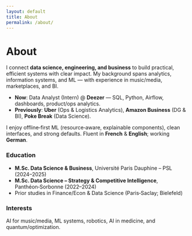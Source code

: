 ```yaml
---
layout: default
title: About
permalink: /about/
---
```

# About

I connect **data science, engineering, and business** to build practical, efficient systems with clear impact. My background spans analytics, information systems, and ML — with experience in music/media, marketplaces, and BI.

- **Now**: Data Analyst (Intern) @ **Deezer** — SQL, Python, Airflow, dashboards, product/ops analytics.  
- **Previously**: **Uber** (Ops & Logistics Analytics), **Amazon Business** (DG & BI), **Poke Break** (Data Science).

I enjoy offline‑first ML (resource‑aware, explainable components), clean interfaces, and strong defaults. Fluent in **French** & **English**; working **German**.

### Education
- **M.Sc. Data Science & Business**, Université Paris Dauphine – PSL (2024–2025)
- **M.Sc. Data Science – Strategy & Competitive Intelligence**, Panthéon‑Sorbonne (2022–2024)
- Prior studies in Finance/Econ & Data Science (Paris‑Saclay; Bielefeld)

### Interests
AI for music/media, ML systems, robotics, AI in medicine, and quantum/optimization.
